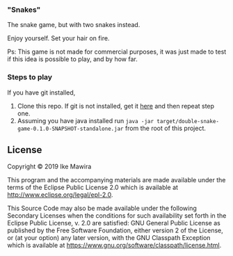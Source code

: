 ### "Snakes"

The snake game, but with two snakes instead.

Enjoy yourself. Set your hair on fire.

Ps: This game is not made for commercial purposes, it was just made to test if this idea is possible to play, and by 
how far.

### Steps to play
If you have git installed, 
1. Clone this repo. If git is not installed, get it [here](https://www.atlassian.com/git/tutorials/install-git) and 
then repeat step one.
2. Assuming you have java installed run 
```java -jar target/double-snake-game-0.1.0-SNAPSHOT-standalone.jar``` 
from the root of this project.


## License

Copyright © 2019 Ike Mawira

This program and the accompanying materials are made available under the
terms of the Eclipse Public License 2.0 which is available at
http://www.eclipse.org/legal/epl-2.0.

This Source Code may also be made available under the following Secondary
Licenses when the conditions for such availability set forth in the Eclipse
Public License, v. 2.0 are satisfied: GNU General Public License as published by
the Free Software Foundation, either version 2 of the License, or (at your
option) any later version, with the GNU Classpath Exception which is available
at https://www.gnu.org/software/classpath/license.html.
